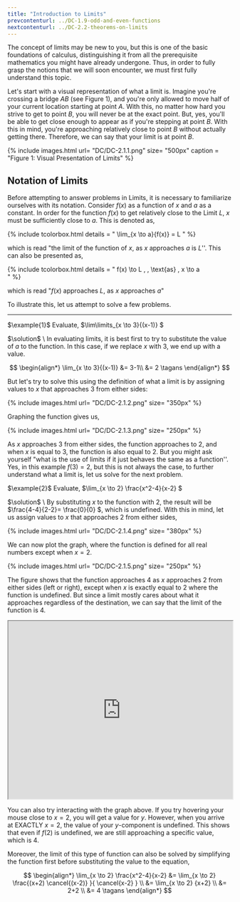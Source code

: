 ```yaml
---
title: "Introduction to Limits"
prevcontenturl: ../DC-1.9-odd-and-even-functions
nextcontenturl: ../DC-2.2-theorems-on-limits
---
```




The concept of limits may be new to you, but this is one of the basic foundations of calculus, distinguishing it from all the prerequisite mathematics you might have already undergone. Thus, in order to fully grasp the notions that we will soon encounter, we must first fully understand this topic.

Let's start with a visual representation of what a limit is. Imagine you're crossing a bridge $AB$ (see Figure 1), and you're only allowed to move half of your current location starting at point $A$. With this, no matter how hard you strive to get to point $B$, you will never be at the exact point. But, yes, you'll be able to get close enough to appear as if you're stepping at point $B$. With this in mind, you're approaching relatively close to point $B$ without actually getting there. Therefore, we can say that your limit is at point $B$.


{% include images.html 
    url= "DC/DC-2.1.1.png" 
    size= "500px"
    caption = "Figure 1: Visual Presentation of Limits"
%}






## Notation of Limits
Before attempting to answer problems in Limits, it is necessary to familiarize ourselves with its notation. Consider $f(x)$ as a function of $x$ and $a$ as a constant. In order for the function $f(x)$ to get relatively close to the Limit $L$, $x$ must be sufficiently close to $a$. This is denoted as,

{% include tcolorbox.html
    details = "
        \lim_{x \to a}{f(x)}  = L
    "
%}

which is read "the limit of the function of $x$, as $x$ approaches $a$ is $L$''. This can also be presented as,

{% include tcolorbox.html
    details = "
	    f(x) \to L , \, \text{as} \, x \to a  
    "
%}

which is read "$f(x)$ approaches $L$, as $x$ approaches $a$"
	
To illustrate this, let us attempt to solve a few problems.
	


---
$\example{1}$
Evaluate, $\lim\limits_{x \to 3}{(x-1)} $

$\solution$ \\
In evaluating limits, it is best first to try to substitute the value of $a$ to the function. In this case, if we replace $x$ with 3, we end up with a value.

$$
\begin{align*}
	\lim_{x \to 3}{(x-1)} &= 3-1\\
	&= 2		\tagans
\end{align*}
$$

But let's try to solve this using the definition of what a limit is by
assigning values to $x$ that approaches $3$ from either sides:


{% include images.html 
    url= "DC/DC-2.1.2.png" 
    size= "350px"
%}


Graphing the function gives us,


{% include images.html 
    url= "DC/DC-2.1.3.png" 
    size= "250px"
%}


As $x$ approaches 3 from either sides, the function approaches to 2, and when $x$ is equal to 3, the function is also equal to 2. But you might ask yourself "what is the use of limits if it just behaves the same as a function''. Yes, in this example $f(3)=2$, but this is not always the case, to further understand what a limit is, let us solve for the next problem.





$\example{2}$
Evaluate, $\lim_{x \to 2} \frac{x^2-4}{x-2} $

$\solution$ \\
By substituting $x$ to the function with $2$, the result will be $\frac{4-4}{2-2}= \frac{0}{0} $, which is undefined. With this in mind, let us assign values to $x$ that approaches $2$ from either sides,
	
{% include images.html 
    url= "DC/DC-2.1.4.png" 
    size= "380px"
%}

	
We can now plot the graph, where the function is defined for all real numbers except when $x=2$. 
	
{% include images.html 
    url= "DC/DC-2.1.5.png" 
    size= "250px"
%}	

	
The figure shows that the function approaches 4 as $x$ approaches 2 from either sides (left or right), except when $x$ is exactly equal to 2 where the function is undefined. But since a limit mostly cares about what it approaches regardless of the destination, we can say that the limit of the function is 4.


<iframe src="https://www.desmos.com/calculator/a0mqtvkrsy" width="100%" style="min-height:400px"></iframe>


You can also try interacting with the graph above. If you try hovering your mouse close to $x=2$, you will get a value for $y$. However, when you arrive at EXACTLY $x=2$, the value of your $y$-component is undefined. This shows that even if $f(2)$ is undefined, we are still approaching a specific value, which is 4.



Moreover, the limit of this type of function can also be solved by simplifying the function first before substituting the value to the equation, 

$$
\begin{align*}
	\lim_{x \to 2} \frac{x^2-4}{x-2} &= \lim_{x \to 2} \frac{(x+2) \cancel{(x-2)} }{ \cancel{x-2} } \\
	&= \lim_{x \to 2} {x+2} \\
	&= 2+2 \\
	&= 4    \tagans
\end{align*}
$$